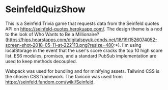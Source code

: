 # SeinfeldQuizShow

This is a Seinfeld Trivia game that requests data from the Seinfeld quotes API on https://seinfeld-quotes.herokuapp.com/. The design theme is a nod to the look of Who Wants to Be a Millionaire? (https://hips.hearstapps.com/digitalspyuk.cdnds.net/18/19/1526074052-screen-shot-2018-05-11-at-222113.png?resize=480:*). I'm using localStorage in the event that the user's score cracks the top 10 high score list. ES6 modules, promises, and a standard PubSub implementation are used to keep methods decoupled.

Webpack was used for bundling and for minifying assets. Tailwind CSS is the chosen CSS framework. The favicon was used from https://seinfeld.fandom.com/wiki/Seinfeld.
